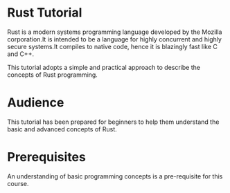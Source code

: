 
# Rust Tutorial

Rust is a modern systems programming language developed by the Mozilla corporation.It is intended to be a language for highly concurrent and highly secure systems.It compiles to native code, hence it is blazingly fast like C and C++.

This tutorial adopts a simple and practical approach to describe the concepts of Rust programming.

# Audience

This tutorial has been prepared for beginners to help them understand the basic and advanced concepts of Rust.

# Prerequisites
An understanding of basic programming concepts is a pre-requisite for this course.
